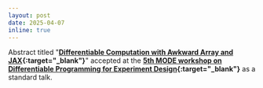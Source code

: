 ```yaml
---
layout: post
date: 2025-04-07
inline: true
---
```


Abstract titled "**[Differentiable Computation with Awkward Array and JAX](https://indi.to/8WZTS){:target="_blank"}**" accepted at the **[5th MODE workshop on Differentiable Programming for Experiment Design](https://indico.cern.ch/event/1384010/){:target="_blank"}** as a standard talk.
